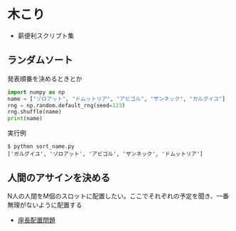# 木こり

- 薪便利スクリプト集


## ランダムソート
発表順番を決めるときとか

```python
import numpy as np
name = ["ゾロアット", "ドムットリア", "アビゴル", "ザンネック", "ガルグイユ"]
rng = np.random.default_rng(seed=123)
rng.shuffle(name)
print(name)
```

実行例
```console
$ python sort_name.py 
['ガルグイユ', 'ゾロアット', 'アビゴル', 'ザンネック', 'ドムットリア']
```

## 人間のアサインを決める
N人の人間をM個のスロットに配置したい。ここでそれぞれの予定を聞き、一番無理がないように配置する
- [座長配置問題](https://github.com/matsui528/zatyou)
